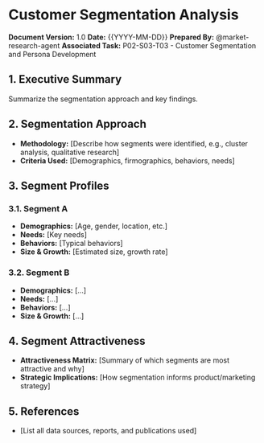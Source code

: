 # Customer Segmentation Analysis

**Document Version:** 1.0
**Date:** {{YYYY-MM-DD}}
**Prepared By:** @market-research-agent
**Associated Task:** P02-S03-T03 - Customer Segmentation and Persona Development

## 1. Executive Summary
Summarize the segmentation approach and key findings.

## 2. Segmentation Approach
- **Methodology:** [Describe how segments were identified, e.g., cluster analysis, qualitative research]
- **Criteria Used:** [Demographics, firmographics, behaviors, needs]

## 3. Segment Profiles
### 3.1. Segment A
- **Demographics:** [Age, gender, location, etc.]
- **Needs:** [Key needs]
- **Behaviors:** [Typical behaviors]
- **Size & Growth:** [Estimated size, growth rate]

### 3.2. Segment B
- **Demographics:** [...]
- **Needs:** [...]
- **Behaviors:** [...]
- **Size & Growth:** [...]

## 4. Segment Attractiveness
- **Attractiveness Matrix:** [Summary of which segments are most attractive and why]
- **Strategic Implications:** [How segmentation informs product/marketing strategy]

## 5. References
- [List all data sources, reports, and publications used] 
